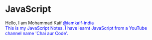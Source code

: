 # JavaScript
Hello, I am Mohammad Kaif
<span style="color: blue;">@iamkaif-india</apan> <br>
This is my JavaScript Notes. I have learnt JavaScript from a YouTube channel name 'Chai aur Code'.